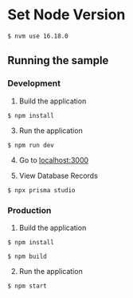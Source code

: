 # Set Node Version
~~~shell
$ nvm use 16.18.0
~~~

## Running the sample

### Development
1. Build the application
~~~shell
$ npm install
~~~

3. Run the application
~~~shell
$ npm run dev
~~~

4. Go to [localhost:3000](http://localhost:3000)

5. View Database Records
~~~shell
$ npx prisma studio
~~~

### Production
1. Build the application
~~~shell
$ npm install

$ npm build
~~~

2. Run the application
~~~shell
$ npm start
~~~